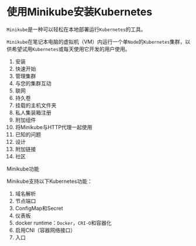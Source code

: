 # 使用Minikube安装Kubernetes

`Minikube`是一种可以轻松在本地部署运行`Kubernetes`的工具。

`Minikube`在笔记本电脑的虚拟机（VM）内运行一个单`Node`的`Kubernetes`集群，以供希望试用`Kubernetes`或每天使用它开发的用户使用。

1. 安装
2. 快速开始
3. 管理集群
4. 与您的集群互动
5. 联网
6. 持久卷
7. 挂载的主机文件夹
8. 私人集装箱注册
9. 附加组件
10. 将Minikube与HTTP代理一起使用
11. 已知的问题
12. 设计
13. 附加链接
14. 社区

Minikube功能

Minikube支持以下Kubernetes功能：

1. 域名解析
2. 节点端口
3. ConfigMap和Secret
5. 仪表板
6. docker runtime：`Docker`，`CRI-O`和容器化
7. 启用CNI（容器网络接口）
8. 入口

